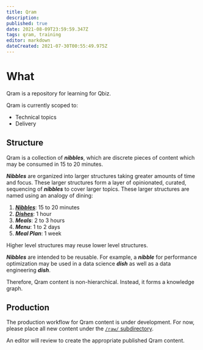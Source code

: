 ```yaml
---
title: Qram
description: 
published: true
date: 2021-08-09T23:59:59.347Z
tags: qram, training
editor: markdown
dateCreated: 2021-07-30T00:55:49.975Z
---
```


# What

Qram is a repository for learning for Qbiz.

Qram is currently scoped to:
- Technical topics
- Delivery

## Structure

Qram is a collection of ***nibbles***, which are discrete pieces of content which may be consumed in 15 to 20 minutes.

***Nibbles*** are organized into larger structures taking greater amounts of time and focus. These larger structures form a layer of opinionated, curated, sequencing of ***nibbles*** to cover larger topics. These larger structures are named using an analogy of dining:

1. ***[Nibbles](/training/qram/nibbles/)***: 15 to 20 minutes
2. ***[Dishes](/training/qram/dishes/)***: 1 hour
3. ***Meals***: 2 to 3 hours
4. ***Menu***: 1 to 2 days
5. ***Meal Plan***: 1 week

Higher level structures may reuse lower level structures.

***Nibbles*** are intended to be reusable. For example, a ***nibble*** for performance optimization may be used in a data science ***dish*** as well as a data engineering ***dish***.

Therefore, Qram content is non-hierarchical. Instead, it forms a knowledge graph.

## Production

The production workflow for Qram content is under development. For now, please place all new content under the [`/raw/` subdirectory](/training/qram/raw/).

An editor will review to create the appropriate published Qram content.
